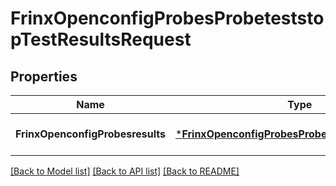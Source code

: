 # FrinxOpenconfigProbesProbeteststopTestResultsRequest

## Properties
Name | Type | Description | Notes
------------ | ------------- | ------------- | -------------
**FrinxOpenconfigProbesresults** | [***FrinxOpenconfigProbesProbeteststopTestResults**](frinx.openconfig.probes.probeteststop.test.Results.md) |  | [optional] [default to null]

[[Back to Model list]](../README.md#documentation-for-models) [[Back to API list]](../README.md#documentation-for-api-endpoints) [[Back to README]](../README.md)



